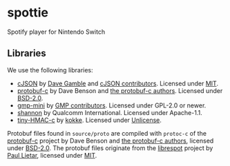 # spottie
Spotify player for Nintendo Switch

## Libraries
We use the following libraries:
 * [cJSON](https://github.com/DaveGamble/cJSON) by [Dave Gamble](https://github.com/DaveGamble) and [cJSON contributors](https://github.com/DaveGamble/cJSON/graphs/contributors). Licensed under [MIT](https://github.com/DaveGamble/cJSON/blob/master/LICENSE).
 * [protobuf-c](https://github.com/protobuf-c/protobuf-c) by Dave Benson and [the protobuf-c authors](https://github.com/protobuf-c/protobuf-c/graphs/contributors). Licensed under [BSD-2.0](https://github.com/protobuf-c/protobuf-c/blob/master/LICENSE).
 * [gmp-mini](https://gmplib.org/) by [GMP contributors](https://gmplib.org/manual/Contributors). Licensed under GPL-2.0 or newer.
 * [shannon](https://web.archive.org/web/20080719073929/http://www.qualcomm.com.au/PublicationsDocs/Shannon-1.0.tgz) by Qualcomm International. Licensed under Apache-1.1.
 * [tiny-HMAC-c](https://github.com/kokke/tiny-HMAC-c) by [kokke](https://github.com/kokke). Licensed under [Unlicense](https://github.com/kokke/tiny-HMAC-c/blob/main/LICENSE).

Protobuf files found in `source/proto` are compiled with `protoc-c` of the [protobuf-c](https://github.com/protobuf-c/protobuf-c) project by Dave Benson and [the protobuf-c authors](https://github.com/protobuf-c/protobuf-c/graphs/contributors), licensed under [BSD-2.0](https://github.com/protobuf-c/protobuf-c/blob/master/LICENSE). The protobuf files originate from the [librespot](https://github.com/librespot-org/librespot) project by [Paul Lietar](https://github.com/plietar), licensed under [MIT](https://github.com/librespot-org/librespot/blob/dev/LICENSE).